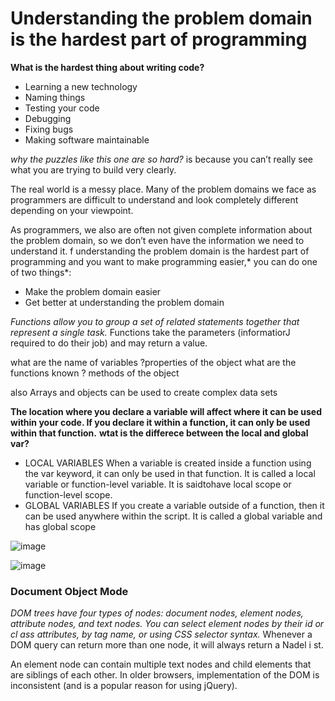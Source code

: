 # Understanding the problem domain is the hardest part of programming
**What is the hardest thing about writing code?**

* Learning a new technology
* Naming things
* Testing your code
* Debugging
* Fixing bugs
* Making software maintainable

*why the puzzles like this one are so hard?*
is because you can’t really see what you are trying to build very clearly. 

The real world is a messy place.  Many of the problem domains we face as programmers are difficult to understand and look completely different depending on your viewpoint.

As programmers, we also are often not given complete information about the problem domain, so we don’t even have the information we need to understand it.
f understanding the problem domain is the hardest part of programming and you want to make programming easier,* you can do one of two things*:

* Make the problem domain easier
* Get better at understanding the problem domain

*Functions allow you to group a set of related statements together that represent a single task.* 
Functions take the parameters (informatiorJ required to do their job) and may return a value.

what are  the name of variables ?properties of the object 
what are the functions  known  ? methods of the object

also Arrays and objects can be used to create complex data sets

**The location where you declare a variable will affect where it can be used within your code. If you declare it within a function, it can only be used 
within that function.**
**wtat is the differece between the local and global var?**
* LOCAL VARIABLES 
When a variable is created inside a function using the var keyword, it can only be used in that function. It is called a local variable or function-level variable.
It is saidtohave local scope or function-level scope.
* GLOBAL VARIABLES 
If you create a variable outside of a function, then it can be used anywhere within the script. It is called a global variable and has global scope



![image](https://user-images.githubusercontent.com/79834102/111617350-aaf24300-87eb-11eb-950c-5ec0fc03ee02.png)



![image](https://user-images.githubusercontent.com/79834102/111617524-e4c34980-87eb-11eb-81b0-2c69dce91609.png)


### Document Object Mode
*DOM trees have four types of nodes: document nodes, element nodes, attribute nodes, and text nodes.*
*You can select element nodes by their id or cl ass attributes, by tag name, or using CSS selector syntax.*
Whenever a DOM query can return more than one node, it will always return a Nadel i st.

An element node can contain multiple text nodes and child elements that are siblings of each other. 
In older browsers, implementation of the DOM is inconsistent (and is a popular reason for using jQuery).
